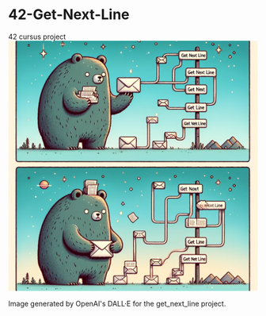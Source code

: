 # 42-Get-Next-Line
42 cursus project
![Image illustration for get_next_line](bear_get_next_line.png)

Image generated by OpenAI's DALL·E for the get_next_line project.
